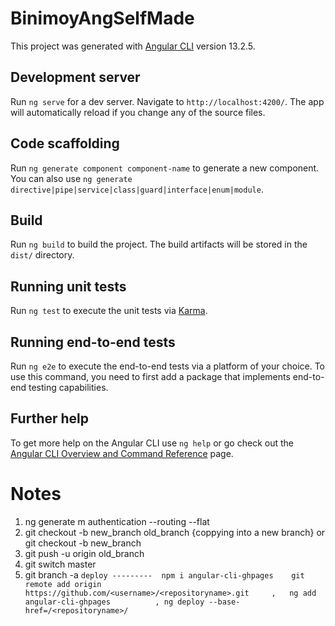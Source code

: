 # BinimoyAngSelfMade

This project was generated with [Angular CLI](https://github.com/angular/angular-cli) version 13.2.5.

## Development server

Run `ng serve` for a dev server. Navigate to `http://localhost:4200/`. The app will automatically reload if you change any of the source files.

## Code scaffolding

Run `ng generate component component-name` to generate a new component. You can also use `ng generate directive|pipe|service|class|guard|interface|enum|module`.

## Build

Run `ng build` to build the project. The build artifacts will be stored in the `dist/` directory.

## Running unit tests

Run `ng test` to execute the unit tests via [Karma](https://karma-runner.github.io).

## Running end-to-end tests

Run `ng e2e` to execute the end-to-end tests via a platform of your choice. To use this command, you need to first add a package that implements end-to-end testing capabilities.

## Further help

To get more help on the Angular CLI use `ng help` or go check out the [Angular CLI Overview and Command Reference](https://angular.io/cli) page.


# Notes  
1. ng generate m authentication --routing --flat
2. git checkout -b new_branch old_branch {coppying into a new branch} or git checkout -b     new_branch
3. git push -u origin old_branch
4. git switch master
5. git branch -a
 ```deploy ---------  npm i angular-cli-ghpages    git remote add origin https://github.com/<username>/<repositoryname>.git     ,   ng add angular-cli-ghpages          , ng deploy --base-href=/<repositoryname>/```